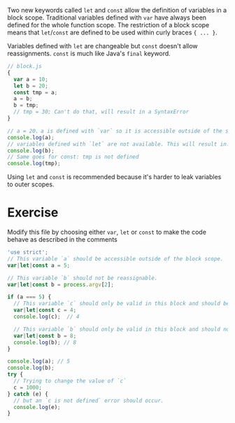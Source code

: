 Two new keywords called `let` and `const` allow the definition of variables in a block scope. Traditional variables defined with `var` have always been defined for the whole function scope. The restriction of a block scope means that `let`/`const` are defined to be used within curly braces `{ ... }`.

Variables defined with `let` are changeable but `const` doesn't allow reassignments. `const` is much like Java's `final` keyword.

```javascript
// block.js
{
  var a = 10;
  let b = 20;
  const tmp = a;
  a = b;
  b = tmp;
  // tmp = 30; Can't do that, will result in a SyntaxError
}

// a = 20、a is defined with `var` so it is accessible outside of the scope
console.log(a);
// variables defined with `let` are not available. This will result in: ReferenceError b is not defined
console.log(b);
// Same goes for const: tmp is not defined
console.log(tmp);
```

Using `let` and `const` is recommended because it's harder to leak variables to outer scopes.

# Exercise

Modify this file by choosing either `var`, `let` or `const` to make the code behave as described in the comments

```javascript
'use strict';
// This variable `a` should be accessible outside of the block scope.
var|let|const a = 5;

// This variable `b` should not be reassignable.
var|let|const b = process.argv[2];

if (a === 5) {
  // This variable `c` should only be valid in this block and should be reassignable.
  var|let|const c = 4;
  console.log(c);  // 4

  // This variable `b` should only be valid in this block and should not be reassignable.
  var|let|const b = 8;
  console.log(b); // 8
}

console.log(a); // 5
console.log(b);
try {
  // Trying to change the value of `c`
  c = 1000;
} catch (e) {
  // but an `c is not defined` error should occur.
  console.log(e);
}
```
